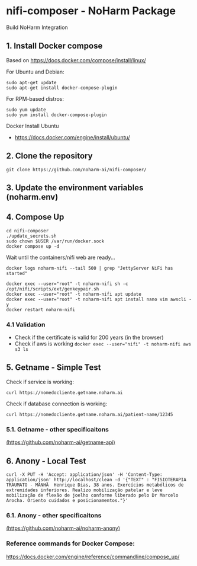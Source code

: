 # nifi-composer - NoHarm Package
Build NoHarm Integration

## 1. Install Docker compose 
Based on https://docs.docker.com/compose/install/linux/

For Ubuntu and Debian:
```
sudo apt-get update
sudo apt-get install docker-compose-plugin
```

For RPM-based distros:
```
sudo yum update
sudo yum install docker-compose-plugin
```

Docker Install Ubuntu
 - https://docs.docker.com/engine/install/ubuntu/

## 2. Clone the repository
```git clone https://github.com/noharm-ai/nifi-composer/ ```

## 3. Update the environment variables (noharm.env)

## 4. Compose Up

```
cd nifi-composer
./update_secrets.sh
sudo chown $USER /var/run/docker.sock
docker compose up -d
```

Wait until the containers/nifi web are ready...

```
docker logs noharm-nifi --tail 500 | grep "JettyServer NiFi has started"
```

```
docker exec --user="root" -t noharm-nifi sh -c /opt/nifi/scripts/ext/genkeypair.sh
docker exec --user="root" -t noharm-nifi apt update
docker exec --user="root" -t noharm-nifi apt install nano vim awscli -y
docker restart noharm-nifi
```
### 4.1 Validation

 - Check if the certificate is valid for 200 years (in the browser)
 - Check if aws is working ```docker exec --user="nifi" -t noharm-nifi aws s3 ls```

## 5. Getname - Simple Test

Check if service is working:

```
curl https://nomedocliente.getname.noharm.ai
```

Check if database connection is working:

```
curl https://nomedocliente.getname.noharm.ai/patient-name/12345
```

### 5.1. Getname - other specificaitons

[(https://github.com/noharm-ai/getname-api)](https://github.com/noharm-ai/getname-api)

## 6. Anony - Local Test

```
curl -X PUT -H 'Accept: application/json' -H 'Content-Type: application/json' http://localhost/clean -d '{"TEXT" : "FISIOTERAPIA TRAUMATO - MANHÃ  Henrique Dias, 38 anos. Exercícios metabólicos de extremidades inferiores. Realizo mobilização patelar e leve mobilização de flexão de joelho conforme liberado pelo Dr Marcelo Arocha. Oriento cuidados e posicionamentos."}'
```

### 6.1. Anony - other specificaitons

[(https://github.com/noharm-ai/noharm-anony)](https://github.com/noharm-ai/noharm-anony)

### Reference commands for Docker Compose: 
https://docs.docker.com/engine/reference/commandline/compose_up/
